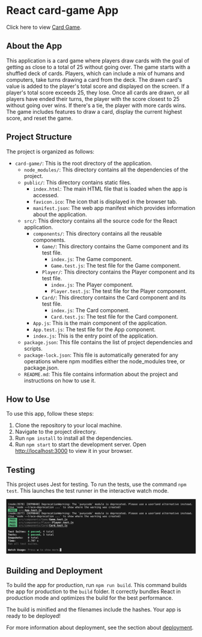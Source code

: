 # React card-game App

Click here to view [Card Game](https://rpateld.github.io/card-game/).

## About the App

This application is a card game where players draw cards with the goal of getting as close to a total of 25 without going over. The game starts with a shuffled deck of cards. Players, which can include a mix of humans and computers, take turns drawing a card from the deck. The drawn card's value is added to the player's total score and displayed on the screen. If a player's total score exceeds 25, they lose. Once all cards are drawn, or all players have ended their turns, the player with the score closest to 25 without going over wins. If there's a tie, the player with more cards wins. The game includes features to draw a card, display the current highest score, and reset the game.

## Project Structure

The project is organized as follows:

- `card-game/`: This is the root directory of the application.
    - `node_modules/`: This directory contains all the dependencies of the project.
    - `public/`: This directory contains static files.
        - `index.html`: The main HTML file that is loaded when the app is accessed.
        - `favicon.ico`: The icon that is displayed in the browser tab.
        - `manifest.json`: The web app manifest which provides information about the application.
    - `src/`: This directory contains all the source code for the React application.
        - `components/`: This directory contains all the reusable components.
            - `Game/`: This directory contains the Game component and its test file.
                - `index.js`: The Game component.
                - `Game.test.js`: The test file for the Game component.
            - `Player/`: This directory contains the Player component and its test file.
                - `index.js`: The Player component.
                - `Player.test.js`: The test file for the Player component.
            - `Card/`: This directory contains the Card component and its test file.
                - `index.js`: The Card component.
                - `Card.test.js`: The test file for the Card component.
        - `App.js`: This is the main component of the application.
        - `App.test.js`: The test file for the App component.
        - `index.js`: This is the entry point of the application.
    - `package.json`: This file contains the list of project dependencies and scripts.
    - `package-lock.json`: This file is automatically generated for any operations where npm modifies either the node_modules tree, or package.json.
    - `README.md`: This file contains information about the project and instructions on how to use it.

## How to Use

To use this app, follow these steps:

1. Clone the repository to your local machine.
2. Navigate to the project directory.
3. Run `npm install` to install all the dependencies.
4. Run `npm start` to start the development server. Open [http://localhost:3000](http://localhost:3000) to view it in your browser.

## Testing

This project uses Jest for testing. To run the tests, use the command `npm test`. This launches the test runner in the interactive watch mode.

![test results](./public/images/image.png)

## Building and Deployment

To build the app for production, run `npm run build`. This command builds the app for production to the `build` folder. It correctly bundles React in production mode and optimizes the build for the best performance.

The build is minified and the filenames include the hashes. Your app is ready to be deployed!

For more information about deployment, see the section about [deployment](https://facebook.github.io/create-react-app/docs/deployment).
